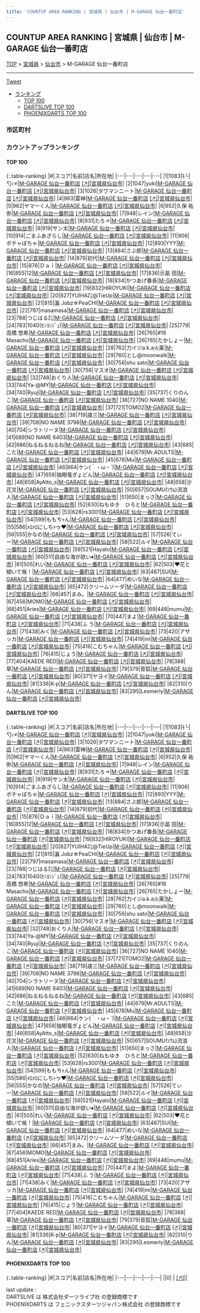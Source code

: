 ```yaml
---
title: 'COUNTUP AREA RANKING | 宮城県 | 仙台市 | M-GARAGE 仙台一番町店'
---
```

## COUNTUP AREA RANKING | 宮城県 | 仙台市 | M-GARAGE 仙台一番町店

[TOP](/darts/rank/) > [宮城県](/darts/rank/宮城県/) > [仙台市](/darts/rank/宮城県/仙台市/) > M-GARAGE 仙台一番町店

___

<a href="https://twitter.com/share?ref_src=twsrc%5Etfw" data-text="COUNTUP AREA RANKING | 宮城県仙台市M-GARAGE 仙台一番町店" class="twitter-share-button" data-hashtags="DARTSLIVE,PHOENIXDARTS,darts,ダーツ" data-show-count="false">Tweet</a>

* [ランキング](#カウントアップランキング)
    * [TOP 100](#top-100)
    * [DARTSLIVE TOP 100](#dartslive-top-100)
    * [PHOENIXDARTS TOP 100](#phoenixdarts-top-100)

### 市区町村

<ul>

</ul>

### カウントアップランキング

#### TOP 100



{:.table-ranking}
|#|スコア|名前|店名|所在地|
|---|---|---|---|---|
|1|1083|<span class="rank-name-dl">ﾓ└&#124;勺ｨ≠</span>|<a href="/darts/rank/shops/b4df075e82198e9c58d385ea46352d8f.html">M-GARAGE 仙台一番町店</a> <a href="https://search.dartslive.com/jp/shop/b4df075e82198e9c58d385ea46352d8f">[↗]</a>|<a href="/darts/rank/宮城県/仙台市">宮城県仙台市</a>|
|2|1047|<span class="rank-name-dl">yuki</span>|<a href="/darts/rank/shops/b4df075e82198e9c58d385ea46352d8f.html">M-GARAGE 仙台一番町店</a> <a href="https://search.dartslive.com/jp/shop/b4df075e82198e9c58d385ea46352d8f">[↗]</a>|<a href="/darts/rank/宮城県/仙台市">宮城県仙台市</a>|
|3|1026|<span class="rank-name-dl">タワマンニート</span>|<a href="/darts/rank/shops/b4df075e82198e9c58d385ea46352d8f.html">M-GARAGE 仙台一番町店</a> <a href="https://search.dartslive.com/jp/shop/b4df075e82198e9c58d385ea46352d8f">[↗]</a>|<a href="/darts/rank/宮城県/仙台市">宮城県仙台市</a>|
|4|963|<span class="rank-name-dl">雷神</span>|<a href="/darts/rank/shops/b4df075e82198e9c58d385ea46352d8f.html">M-GARAGE 仙台一番町店</a> <a href="https://search.dartslive.com/jp/shop/b4df075e82198e9c58d385ea46352d8f">[↗]</a>|<a href="/darts/rank/宮城県/仙台市">宮城県仙台市</a>|
|5|962|<span class="rank-name-dl">ヤマーくん</span>|<a href="/darts/rank/shops/b4df075e82198e9c58d385ea46352d8f.html">M-GARAGE 仙台一番町店</a> <a href="https://search.dartslive.com/jp/shop/b4df075e82198e9c58d385ea46352d8f">[↗]</a>|<a href="/darts/rank/宮城県/仙台市">宮城県仙台市</a>|
|6|952|<span class="rank-name-dl">久保 祐弥</span>|<a href="/darts/rank/shops/b4df075e82198e9c58d385ea46352d8f.html">M-GARAGE 仙台一番町店</a> <a href="https://search.dartslive.com/jp/shop/b4df075e82198e9c58d385ea46352d8f">[↗]</a>|<a href="/darts/rank/宮城県/仙台市">宮城県仙台市</a>|
|7|948|<span class="rank-name-dl">レイン</span>|<a href="/darts/rank/shops/b4df075e82198e9c58d385ea46352d8f.html">M-GARAGE 仙台一番町店</a> <a href="https://search.dartslive.com/jp/shop/b4df075e82198e9c58d385ea46352d8f">[↗]</a>|<a href="/darts/rank/宮城県/仙台市">宮城県仙台市</a>|
|8|931|<span class="rank-name-dl">たろ→</span>|<a href="/darts/rank/shops/b4df075e82198e9c58d385ea46352d8f.html">M-GARAGE 仙台一番町店</a> <a href="https://search.dartslive.com/jp/shop/b4df075e82198e9c58d385ea46352d8f">[↗]</a>|<a href="/darts/rank/宮城県/仙台市">宮城県仙台市</a>|
|9|919|<span class="rank-name-dl">サン太</span>|<a href="/darts/rank/shops/b4df075e82198e9c58d385ea46352d8f.html">M-GARAGE 仙台一番町店</a> <a href="https://search.dartslive.com/jp/shop/b4df075e82198e9c58d385ea46352d8f">[↗]</a>|<a href="/darts/rank/宮城県/仙台市">宮城県仙台市</a>|
|10|914|<span class="rank-name-dl">ごまふあざらし</span>|<a href="/darts/rank/shops/b4df075e82198e9c58d385ea46352d8f.html">M-GARAGE 仙台一番町店</a> <a href="https://search.dartslive.com/jp/shop/b4df075e82198e9c58d385ea46352d8f">[↗]</a>|<a href="/darts/rank/宮城県/仙台市">宮城県仙台市</a>|
|11|906|<span class="rank-name-dl">ポチャぽちゃ</span>|<a href="/darts/rank/shops/b4df075e82198e9c58d385ea46352d8f.html">M-GARAGE 仙台一番町店</a> <a href="https://search.dartslive.com/jp/shop/b4df075e82198e9c58d385ea46352d8f">[↗]</a>|<a href="/darts/rank/宮城県/仙台市">宮城県仙台市</a>|
|12|893|<span class="rank-name-dl">YYY</span>|<a href="/darts/rank/shops/b4df075e82198e9c58d385ea46352d8f.html">M-GARAGE 仙台一番町店</a> <a href="https://search.dartslive.com/jp/shop/b4df075e82198e9c58d385ea46352d8f">[↗]</a>|<a href="/darts/rank/宮城県/仙台市">宮城県仙台市</a>|
|13|884|<span class="rank-name-dl">さぶ郎</span>|<a href="/darts/rank/shops/b4df075e82198e9c58d385ea46352d8f.html">M-GARAGE 仙台一番町店</a> <a href="https://search.dartslive.com/jp/shop/b4df075e82198e9c58d385ea46352d8f">[↗]</a>|<a href="/darts/rank/宮城県/仙台市">宮城県仙台市</a>|
|14|879|<span class="rank-name-dl">初代</span>|<a href="/darts/rank/shops/b4df075e82198e9c58d385ea46352d8f.html">M-GARAGE 仙台一番町店</a> <a href="https://search.dartslive.com/jp/shop/b4df075e82198e9c58d385ea46352d8f">[↗]</a>|<a href="/darts/rank/宮城県/仙台市">宮城県仙台市</a>|
|15|876|<span class="rank-name-dl">Ｄａｉ</span>|<a href="/darts/rank/shops/b4df075e82198e9c58d385ea46352d8f.html">M-GARAGE 仙台一番町店</a> <a href="https://search.dartslive.com/jp/shop/b4df075e82198e9c58d385ea46352d8f">[↗]</a>|<a href="/darts/rank/宮城県/仙台市">宮城県仙台市</a>|
|16|855|<span class="rank-name-dl">12</span>|<a href="/darts/rank/shops/b4df075e82198e9c58d385ea46352d8f.html">M-GARAGE 仙台一番町店</a> <a href="https://search.dartslive.com/jp/shop/b4df075e82198e9c58d385ea46352d8f">[↗]</a>|<a href="/darts/rank/宮城県/仙台市">宮城県仙台市</a>|
|17|836|<span class="rank-name-dl">示畐 田</span>|<a href="/darts/rank/shops/b4df075e82198e9c58d385ea46352d8f.html">M-GARAGE 仙台一番町店</a> <a href="https://search.dartslive.com/jp/shop/b4df075e82198e9c58d385ea46352d8f">[↗]</a>|<a href="/darts/rank/宮城県/仙台市">宮城県仙台市</a>|
|18|834|<span class="rank-name-dl">かつあげ番長</span>|<a href="/darts/rank/shops/b4df075e82198e9c58d385ea46352d8f.html">M-GARAGE 仙台一番町店</a> <a href="https://search.dartslive.com/jp/shop/b4df075e82198e9c58d385ea46352d8f">[↗]</a>|<a href="/darts/rank/宮城県/仙台市">宮城県仙台市</a>|
|19|832|<span class="rank-name-dl">HIROYUKI</span>|<a href="/darts/rank/shops/b4df075e82198e9c58d385ea46352d8f.html">M-GARAGE 仙台一番町店</a> <a href="https://search.dartslive.com/jp/shop/b4df075e82198e9c58d385ea46352d8f">[↗]</a>|<a href="/darts/rank/宮城県/仙台市">宮城県仙台市</a>|
|20|827|<span class="rank-name-dl">YUIHA㌠@TieUp</span>|<a href="/darts/rank/shops/b4df075e82198e9c58d385ea46352d8f.html">M-GARAGE 仙台一番町店</a> <a href="https://search.dartslive.com/jp/shop/b4df075e82198e9c58d385ea46352d8f">[↗]</a>|<a href="/darts/rank/宮城県/仙台市">宮城県仙台市</a>|
|21|815|<span class="rank-name-dl">瀛 Jobz☆PeaCHI</span>|<a href="/darts/rank/shops/b4df075e82198e9c58d385ea46352d8f.html">M-GARAGE 仙台一番町店</a> <a href="https://search.dartslive.com/jp/shop/b4df075e82198e9c58d385ea46352d8f">[↗]</a>|<a href="/darts/rank/宮城県/仙台市">宮城県仙台市</a>|
|22|797|<span class="rank-name-dl">masamasa</span>|<a href="/darts/rank/shops/b4df075e82198e9c58d385ea46352d8f.html">M-GARAGE 仙台一番町店</a> <a href="https://search.dartslive.com/jp/shop/b4df075e82198e9c58d385ea46352d8f">[↗]</a>|<a href="/darts/rank/宮城県/仙台市">宮城県仙台市</a>|
|23|788|<span class="rank-name-dl">つじはる㌠</span>|<a href="/darts/rank/shops/b4df075e82198e9c58d385ea46352d8f.html">M-GARAGE 仙台一番町店</a> <a href="https://search.dartslive.com/jp/shop/b4df075e82198e9c58d385ea46352d8f">[↗]</a>|<a href="/darts/rank/宮城県/仙台市">宮城県仙台市</a>|
|24|783|<span class="rank-name-dl">1040(ｾﾝﾖﾝｼﾞｭ)</span>|<a href="/darts/rank/shops/b4df075e82198e9c58d385ea46352d8f.html">M-GARAGE 仙台一番町店</a> <a href="https://search.dartslive.com/jp/shop/b4df075e82198e9c58d385ea46352d8f">[↗]</a>|<a href="/darts/rank/宮城県/仙台市">宮城県仙台市</a>|
|25|779|<span class="rank-name-dl">高橋 悠希</span>|<a href="/darts/rank/shops/b4df075e82198e9c58d385ea46352d8f.html">M-GARAGE 仙台一番町店</a> <a href="https://search.dartslive.com/jp/shop/b4df075e82198e9c58d385ea46352d8f">[↗]</a>|<a href="/darts/rank/宮城県/仙台市">宮城県仙台市</a>|
|26|765|<span class="rank-name-dl">#16 Masacho</span>|<a href="/darts/rank/shops/b4df075e82198e9c58d385ea46352d8f.html">M-GARAGE 仙台一番町店</a> <a href="https://search.dartslive.com/jp/shop/b4df075e82198e9c58d385ea46352d8f">[↗]</a>|<a href="/darts/rank/宮城県/仙台市">宮城県仙台市</a>|
|26|765|<span class="rank-name-dl">たかしょー</span>|<a href="/darts/rank/shops/b4df075e82198e9c58d385ea46352d8f.html">M-GARAGE 仙台一番町店</a> <a href="https://search.dartslive.com/jp/shop/b4df075e82198e9c58d385ea46352d8f">[↗]</a>|<a href="/darts/rank/宮城県/仙台市">宮城県仙台市</a>|
|28|762|<span class="rank-name-dl">力イジa.k.a火薬</span>|<a href="/darts/rank/shops/b4df075e82198e9c58d385ea46352d8f.html">M-GARAGE 仙台一番町店</a> <a href="https://search.dartslive.com/jp/shop/b4df075e82198e9c58d385ea46352d8f">[↗]</a>|<a href="/darts/rank/宮城県/仙台市">宮城県仙台市</a>|
|29|760|<span class="rank-name-dl">とし@moonwalk</span>|<a href="/darts/rank/shops/b4df075e82198e9c58d385ea46352d8f.html">M-GARAGE 仙台一番町店</a> <a href="https://search.dartslive.com/jp/shop/b4df075e82198e9c58d385ea46352d8f">[↗]</a>|<a href="/darts/rank/宮城県/仙台市">宮城県仙台市</a>|
|30|756|<span class="rank-name-dl">shu sato</span>|<a href="/darts/rank/shops/b4df075e82198e9c58d385ea46352d8f.html">M-GARAGE 仙台一番町店</a> <a href="https://search.dartslive.com/jp/shop/b4df075e82198e9c58d385ea46352d8f">[↗]</a>|<a href="/darts/rank/宮城県/仙台市">宮城県仙台市</a>|
|30|756|<span class="rank-name-dl">マスオ</span>|<a href="/darts/rank/shops/b4df075e82198e9c58d385ea46352d8f.html">M-GARAGE 仙台一番町店</a> <a href="https://search.dartslive.com/jp/shop/b4df075e82198e9c58d385ea46352d8f">[↗]</a>|<a href="/darts/rank/宮城県/仙台市">宮城県仙台市</a>|
|32|748|<span class="rank-name-dl">おくり人</span>|<a href="/darts/rank/shops/b4df075e82198e9c58d385ea46352d8f.html">M-GARAGE 仙台一番町店</a> <a href="https://search.dartslive.com/jp/shop/b4df075e82198e9c58d385ea46352d8f">[↗]</a>|<a href="/darts/rank/宮城県/仙台市">宮城県仙台市</a>|
|33|744|<span class="rank-name-dl">Ya-@MY</span>|<a href="/darts/rank/shops/b4df075e82198e9c58d385ea46352d8f.html">M-GARAGE 仙台一番町店</a> <a href="https://search.dartslive.com/jp/shop/b4df075e82198e9c58d385ea46352d8f">[↗]</a>|<a href="/darts/rank/宮城県/仙台市">宮城県仙台市</a>|
|34|740|<span class="rank-name-dl">Ryuji</span>|<a href="/darts/rank/shops/b4df075e82198e9c58d385ea46352d8f.html">M-GARAGE 仙台一番町店</a> <a href="https://search.dartslive.com/jp/shop/b4df075e82198e9c58d385ea46352d8f">[↗]</a>|<a href="/darts/rank/宮城県/仙台市">宮城県仙台市</a>|
|35|737|<span class="rank-name-dl">くりのんこ</span>|<a href="/darts/rank/shops/b4df075e82198e9c58d385ea46352d8f.html">M-GARAGE 仙台一番町店</a> <a href="https://search.dartslive.com/jp/shop/b4df075e82198e9c58d385ea46352d8f">[↗]</a>|<a href="/darts/rank/宮城県/仙台市">宮城県仙台市</a>|
|36|727|<span class="rank-name-dl">NO NAME 1040</span>|<a href="/darts/rank/shops/b4df075e82198e9c58d385ea46352d8f.html">M-GARAGE 仙台一番町店</a> <a href="https://search.dartslive.com/jp/shop/b4df075e82198e9c58d385ea46352d8f">[↗]</a>|<a href="/darts/rank/宮城県/仙台市">宮城県仙台市</a>|
|37|721|<span class="rank-name-dl">TOMO2</span>|<a href="/darts/rank/shops/b4df075e82198e9c58d385ea46352d8f.html">M-GARAGE 仙台一番町店</a> <a href="https://search.dartslive.com/jp/shop/b4df075e82198e9c58d385ea46352d8f">[↗]</a>|<a href="/darts/rank/宮城県/仙台市">宮城県仙台市</a>|
|38|719|<span class="rank-name-dl">歳三</span>|<a href="/darts/rank/shops/b4df075e82198e9c58d385ea46352d8f.html">M-GARAGE 仙台一番町店</a> <a href="https://search.dartslive.com/jp/shop/b4df075e82198e9c58d385ea46352d8f">[↗]</a>|<a href="/darts/rank/宮城県/仙台市">宮城県仙台市</a>|
|39|708|<span class="rank-name-dl">NO NAME 3798</span>|<a href="/darts/rank/shops/b4df075e82198e9c58d385ea46352d8f.html">M-GARAGE 仙台一番町店</a> <a href="https://search.dartslive.com/jp/shop/b4df075e82198e9c58d385ea46352d8f">[↗]</a>|<a href="/darts/rank/宮城県/仙台市">宮城県仙台市</a>|
|40|704|<span class="rank-name-dl">シラトリーヌ</span>|<a href="/darts/rank/shops/b4df075e82198e9c58d385ea46352d8f.html">M-GARAGE 仙台一番町店</a> <a href="https://search.dartslive.com/jp/shop/b4df075e82198e9c58d385ea46352d8f">[↗]</a>|<a href="/darts/rank/宮城県/仙台市">宮城県仙台市</a>|
|41|689|<span class="rank-name-dl">NO NAME 6403</span>|<a href="/darts/rank/shops/b4df075e82198e9c58d385ea46352d8f.html">M-GARAGE 仙台一番町店</a> <a href="https://search.dartslive.com/jp/shop/b4df075e82198e9c58d385ea46352d8f">[↗]</a>|<a href="/darts/rank/宮城県/仙台市">宮城県仙台市</a>|
|42|686|<span class="rank-name-dl">ねるねるねるね</span>|<a href="/darts/rank/shops/b4df075e82198e9c58d385ea46352d8f.html">M-GARAGE 仙台一番町店</a> <a href="https://search.dartslive.com/jp/shop/b4df075e82198e9c58d385ea46352d8f">[↗]</a>|<a href="/darts/rank/宮城県/仙台市">宮城県仙台市</a>|
|43|685|<span class="rank-name-dl">こた</span>|<a href="/darts/rank/shops/b4df075e82198e9c58d385ea46352d8f.html">M-GARAGE 仙台一番町店</a> <a href="https://search.dartslive.com/jp/shop/b4df075e82198e9c58d385ea46352d8f">[↗]</a>|<a href="/darts/rank/宮城県/仙台市">宮城県仙台市</a>|
|44|679|<span class="rank-name-dl">Mr.ADULTS</span>|<a href="/darts/rank/shops/b4df075e82198e9c58d385ea46352d8f.html">M-GARAGE 仙台一番町店</a> <a href="https://search.dartslive.com/jp/shop/b4df075e82198e9c58d385ea46352d8f">[↗]</a>|<a href="/darts/rank/宮城県/仙台市">宮城県仙台市</a>|
|45|678|<span class="rank-name-dl">Mu</span>|<a href="/darts/rank/shops/b4df075e82198e9c58d385ea46352d8f.html">M-GARAGE 仙台一番町店</a> <a href="https://search.dartslive.com/jp/shop/b4df075e82198e9c58d385ea46352d8f">[↗]</a>|<a href="/darts/rank/宮城県/仙台市">宮城県仙台市</a>|
|46|664|<span class="rank-name-dl">ケン(｀・ω・´)</span>|<a href="/darts/rank/shops/b4df075e82198e9c58d385ea46352d8f.html">M-GARAGE 仙台一番町店</a> <a href="https://search.dartslive.com/jp/shop/b4df075e82198e9c58d385ea46352d8f">[↗]</a>|<a href="/darts/rank/宮城県/仙台市">宮城県仙台市</a>|
|47|659|<span class="rank-name-dl">独眼竜ぎょどん</span>|<a href="/darts/rank/shops/b4df075e82198e9c58d385ea46352d8f.html">M-GARAGE 仙台一番町店</a> <a href="https://search.dartslive.com/jp/shop/b4df075e82198e9c58d385ea46352d8f">[↗]</a>|<a href="/darts/rank/宮城県/仙台市">宮城県仙台市</a>|
|48|658|<span class="rank-name-dl">AyAtto_s</span>|<a href="/darts/rank/shops/b4df075e82198e9c58d385ea46352d8f.html">M-GARAGE 仙台一番町店</a> <a href="https://search.dartslive.com/jp/shop/b4df075e82198e9c58d385ea46352d8f">[↗]</a>|<a href="/darts/rank/宮城県/仙台市">宮城県仙台市</a>|
|48|658|<span class="rank-name-dl">沙花叉</span>|<a href="/darts/rank/shops/b4df075e82198e9c58d385ea46352d8f.html">M-GARAGE 仙台一番町店</a> <a href="https://search.dartslive.com/jp/shop/b4df075e82198e9c58d385ea46352d8f">[↗]</a>|<a href="/darts/rank/宮城県/仙台市">宮城県仙台市</a>|
|50|657|<span class="rank-name-dl">SOUMU(ｿｳﾑ)流浪人</span>|<a href="/darts/rank/shops/b4df075e82198e9c58d385ea46352d8f.html">M-GARAGE 仙台一番町店</a> <a href="https://search.dartslive.com/jp/shop/b4df075e82198e9c58d385ea46352d8f">[↗]</a>|<a href="/darts/rank/宮城県/仙台市">宮城県仙台市</a>|
|51|650|<span class="rank-name-dl">まっさ</span>|<a href="/darts/rank/shops/b4df075e82198e9c58d385ea46352d8f.html">M-GARAGE 仙台一番町店</a> <a href="https://search.dartslive.com/jp/shop/b4df075e82198e9c58d385ea46352d8f">[↗]</a>|<a href="/darts/rank/宮城県/仙台市">宮城県仙台市</a>|
|52|630|<span class="rank-name-dl">ねもゆき　ひろと</span>|<a href="/darts/rank/shops/b4df075e82198e9c58d385ea46352d8f.html">M-GARAGE 仙台一番町店</a> <a href="https://search.dartslive.com/jp/shop/b4df075e82198e9c58d385ea46352d8f">[↗]</a>|<a href="/darts/rank/宮城県/仙台市">宮城県仙台市</a>|
|53|628|<span class="rank-name-dl">rs3001</span>|<a href="/darts/rank/shops/b4df075e82198e9c58d385ea46352d8f.html">M-GARAGE 仙台一番町店</a> <a href="https://search.dartslive.com/jp/shop/b4df075e82198e9c58d385ea46352d8f">[↗]</a>|<a href="/darts/rank/宮城県/仙台市">宮城県仙台市</a>|
|54|599|<span class="rank-name-dl">ももㄘｬん</span>|<a href="/darts/rank/shops/b4df075e82198e9c58d385ea46352d8f.html">M-GARAGE 仙台一番町店</a> <a href="https://search.dartslive.com/jp/shop/b4df075e82198e9c58d385ea46352d8f">[↗]</a>|<a href="/darts/rank/宮城県/仙台市">宮城県仙台市</a>|
|55|586|<span class="rank-name-dl">ﾒﾛﾒﾛにしちｬゥ♥</span>|<a href="/darts/rank/shops/b4df075e82198e9c58d385ea46352d8f.html">M-GARAGE 仙台一番町店</a> <a href="https://search.dartslive.com/jp/shop/b4df075e82198e9c58d385ea46352d8f">[↗]</a>|<a href="/darts/rank/宮城県/仙台市">宮城県仙台市</a>|
|56|555|<span class="rank-name-dl">かなの</span>|<a href="/darts/rank/shops/b4df075e82198e9c58d385ea46352d8f.html">M-GARAGE 仙台一番町店</a> <a href="https://search.dartslive.com/jp/shop/b4df075e82198e9c58d385ea46352d8f">[↗]</a>|<a href="/darts/rank/宮城県/仙台市">宮城県仙台市</a>|
|57|526|<span class="rank-name-dl">てぃー</span>|<a href="/darts/rank/shops/b4df075e82198e9c58d385ea46352d8f.html">M-GARAGE 仙台一番町店</a> <a href="https://search.dartslive.com/jp/shop/b4df075e82198e9c58d385ea46352d8f">[↗]</a>|<a href="/darts/rank/宮城県/仙台市">宮城県仙台市</a>|
|58|522|<span class="rank-name-dl">ルイ</span>|<a href="/darts/rank/shops/b4df075e82198e9c58d385ea46352d8f.html">M-GARAGE 仙台一番町店</a> <a href="https://search.dartslive.com/jp/shop/b4df075e82198e9c58d385ea46352d8f">[↗]</a>|<a href="/darts/rank/宮城県/仙台市">宮城県仙台市</a>|
|59|521|<span class="rank-name-dl">Hayato</span>|<a href="/darts/rank/shops/b4df075e82198e9c58d385ea46352d8f.html">M-GARAGE 仙台一番町店</a> <a href="https://search.dartslive.com/jp/shop/b4df075e82198e9c58d385ea46352d8f">[↗]</a>|<a href="/darts/rank/宮城県/仙台市">宮城県仙台市</a>|
|60|511|<span class="rank-name-dl">自由な海が欲い♦</span>|<a href="/darts/rank/shops/b4df075e82198e9c58d385ea46352d8f.html">M-GARAGE 仙台一番町店</a> <a href="https://search.dartslive.com/jp/shop/b4df075e82198e9c58d385ea46352d8f">[↗]</a>|<a href="/darts/rank/宮城県/仙台市">宮城県仙台市</a>|
|61|505|<span class="rank-name-dl">れい</span>|<a href="/darts/rank/shops/b4df075e82198e9c58d385ea46352d8f.html">M-GARAGE 仙台一番町店</a> <a href="https://search.dartslive.com/jp/shop/b4df075e82198e9c58d385ea46352d8f">[↗]</a>|<a href="/darts/rank/宮城県/仙台市">宮城県仙台市</a>|
|62|503|<span class="rank-name-dl">♥花と傾いて候！</span>|<a href="/darts/rank/shops/b4df075e82198e9c58d385ea46352d8f.html">M-GARAGE 仙台一番町店</a> <a href="https://search.dartslive.com/jp/shop/b4df075e82198e9c58d385ea46352d8f">[↗]</a>|<a href="/darts/rank/宮城県/仙台市">宮城県仙台市</a>|
|63|487|<span class="rank-name-dl">SUI</span>|<a href="/darts/rank/shops/b4df075e82198e9c58d385ea46352d8f.html">M-GARAGE 仙台一番町店</a> <a href="https://search.dartslive.com/jp/shop/b4df075e82198e9c58d385ea46352d8f">[↗]</a>|<a href="/darts/rank/宮城県/仙台市">宮城県仙台市</a>|
|64|477|<span class="rank-name-dl">めいな</span>|<a href="/darts/rank/shops/b4df075e82198e9c58d385ea46352d8f.html">M-GARAGE 仙台一番町店</a> <a href="https://search.dartslive.com/jp/shop/b4df075e82198e9c58d385ea46352d8f">[↗]</a>|<a href="/darts/rank/宮城県/仙台市">宮城県仙台市</a>|
|65|472|<span class="rank-name-dl">クリームソーダ</span>|<a href="/darts/rank/shops/b4df075e82198e9c58d385ea46352d8f.html">M-GARAGE 仙台一番町店</a> <a href="https://search.dartslive.com/jp/shop/b4df075e82198e9c58d385ea46352d8f">[↗]</a>|<a href="/darts/rank/宮城県/仙台市">宮城県仙台市</a>|
|66|457|<span class="rank-name-dl">まみ。</span>|<a href="/darts/rank/shops/b4df075e82198e9c58d385ea46352d8f.html">M-GARAGE 仙台一番町店</a> <a href="https://search.dartslive.com/jp/shop/b4df075e82198e9c58d385ea46352d8f">[↗]</a>|<a href="/darts/rank/宮城県/仙台市">宮城県仙台市</a>|
|67|456|<span class="rank-name-dl">MOMO</span>|<a href="/darts/rank/shops/b4df075e82198e9c58d385ea46352d8f.html">M-GARAGE 仙台一番町店</a> <a href="https://search.dartslive.com/jp/shop/b4df075e82198e9c58d385ea46352d8f">[↗]</a>|<a href="/darts/rank/宮城県/仙台市">宮城県仙台市</a>|
|68|451|<span class="rank-name-dl">Aries</span>|<a href="/darts/rank/shops/b4df075e82198e9c58d385ea46352d8f.html">M-GARAGE 仙台一番町店</a> <a href="https://search.dartslive.com/jp/shop/b4df075e82198e9c58d385ea46352d8f">[↗]</a>|<a href="/darts/rank/宮城県/仙台市">宮城県仙台市</a>|
|69|448|<span class="rank-name-dl">mumu</span>|<a href="/darts/rank/shops/b4df075e82198e9c58d385ea46352d8f.html">M-GARAGE 仙台一番町店</a> <a href="https://search.dartslive.com/jp/shop/b4df075e82198e9c58d385ea46352d8f">[↗]</a>|<a href="/darts/rank/宮城県/仙台市">宮城県仙台市</a>|
|70|447|<span class="rank-name-dl">まよ</span>|<a href="/darts/rank/shops/b4df075e82198e9c58d385ea46352d8f.html">M-GARAGE 仙台一番町店</a> <a href="https://search.dartslive.com/jp/shop/b4df075e82198e9c58d385ea46352d8f">[↗]</a>|<a href="/darts/rank/宮城県/仙台市">宮城県仙台市</a>|
|71|438|<span class="rank-name-dl">ふ う</span>|<a href="/darts/rank/shops/b4df075e82198e9c58d385ea46352d8f.html">M-GARAGE 仙台一番町店</a> <a href="https://search.dartslive.com/jp/shop/b4df075e82198e9c58d385ea46352d8f">[↗]</a>|<a href="/darts/rank/宮城県/仙台市">宮城県仙台市</a>|
|71|438|<span class="rank-name-dl">みく</span>|<a href="/darts/rank/shops/b4df075e82198e9c58d385ea46352d8f.html">M-GARAGE 仙台一番町店</a> <a href="https://search.dartslive.com/jp/shop/b4df075e82198e9c58d385ea46352d8f">[↗]</a>|<a href="/darts/rank/宮城県/仙台市">宮城県仙台市</a>|
|73|420|<span class="rank-name-dl">アザッカ</span>|<a href="/darts/rank/shops/b4df075e82198e9c58d385ea46352d8f.html">M-GARAGE 仙台一番町店</a> <a href="https://search.dartslive.com/jp/shop/b4df075e82198e9c58d385ea46352d8f">[↗]</a>|<a href="/darts/rank/宮城県/仙台市">宮城県仙台市</a>|
|74|419|<span class="rank-name-dl">mi</span>|<a href="/darts/rank/shops/b4df075e82198e9c58d385ea46352d8f.html">M-GARAGE 仙台一番町店</a> <a href="https://search.dartslive.com/jp/shop/b4df075e82198e9c58d385ea46352d8f">[↗]</a>|<a href="/darts/rank/宮城県/仙台市">宮城県仙台市</a>|
|75|416|<span class="rank-name-dl">こむちゃん</span>|<a href="/darts/rank/shops/b4df075e82198e9c58d385ea46352d8f.html">M-GARAGE 仙台一番町店</a> <a href="https://search.dartslive.com/jp/shop/b4df075e82198e9c58d385ea46352d8f">[↗]</a>|<a href="/darts/rank/宮城県/仙台市">宮城県仙台市</a>|
|76|415|<span class="rank-name-dl">じょう</span>|<a href="/darts/rank/shops/b4df075e82198e9c58d385ea46352d8f.html">M-GARAGE 仙台一番町店</a> <a href="https://search.dartslive.com/jp/shop/b4df075e82198e9c58d385ea46352d8f">[↗]</a>|<a href="/darts/rank/宮城県/仙台市">宮城県仙台市</a>|
|77|404|<span class="rank-name-dl">KAEDE RED</span>|<a href="/darts/rank/shops/b4df075e82198e9c58d385ea46352d8f.html">M-GARAGE 仙台一番町店</a> <a href="https://search.dartslive.com/jp/shop/b4df075e82198e9c58d385ea46352d8f">[↗]</a>|<a href="/darts/rank/宮城県/仙台市">宮城県仙台市</a>|
|78|388|<span class="rank-name-dl">草</span>|<a href="/darts/rank/shops/b4df075e82198e9c58d385ea46352d8f.html">M-GARAGE 仙台一番町店</a> <a href="https://search.dartslive.com/jp/shop/b4df075e82198e9c58d385ea46352d8f">[↗]</a>|<a href="/darts/rank/宮城県/仙台市">宮城県仙台市</a>|
|79|379|<span class="rank-name-dl">音狐</span>|<a href="/darts/rank/shops/b4df075e82198e9c58d385ea46352d8f.html">M-GARAGE 仙台一番町店</a> <a href="https://search.dartslive.com/jp/shop/b4df075e82198e9c58d385ea46352d8f">[↗]</a>|<a href="/darts/rank/宮城県/仙台市">宮城県仙台市</a>|
|80|371|<span class="rank-name-dl">ヤヨイ</span>|<a href="/darts/rank/shops/b4df075e82198e9c58d385ea46352d8f.html">M-GARAGE 仙台一番町店</a> <a href="https://search.dartslive.com/jp/shop/b4df075e82198e9c58d385ea46352d8f">[↗]</a>|<a href="/darts/rank/宮城県/仙台市">宮城県仙台市</a>|
|81|336|<span class="rank-name-dl">K-p</span>|<a href="/darts/rank/shops/b4df075e82198e9c58d385ea46352d8f.html">M-GARAGE 仙台一番町店</a> <a href="https://search.dartslive.com/jp/shop/b4df075e82198e9c58d385ea46352d8f">[↗]</a>|<a href="/darts/rank/宮城県/仙台市">宮城県仙台市</a>|
|82|310|<span class="rank-name-dl">りん</span>|<a href="/darts/rank/shops/b4df075e82198e9c58d385ea46352d8f.html">M-GARAGE 仙台一番町店</a> <a href="https://search.dartslive.com/jp/shop/b4df075e82198e9c58d385ea46352d8f">[↗]</a>|<a href="/darts/rank/宮城県/仙台市">宮城県仙台市</a>|
|83|295|<span class="rank-name-dl">Lesmerly</span>|<a href="/darts/rank/shops/b4df075e82198e9c58d385ea46352d8f.html">M-GARAGE 仙台一番町店</a> <a href="https://search.dartslive.com/jp/shop/b4df075e82198e9c58d385ea46352d8f">[↗]</a>|<a href="/darts/rank/宮城県/仙台市">宮城県仙台市</a>|


#### DARTSLIVE TOP 100



{:.table-ranking}
|#|スコア|名前|店名|所在地|
|---|---|---|---|---|
|1|1083|<span class="rank-name-dl">ﾓ└&#124;勺ｨ≠</span>|<a href="/darts/rank/shops/b4df075e82198e9c58d385ea46352d8f.html">M-GARAGE 仙台一番町店</a> <a href="https://search.dartslive.com/jp/shop/b4df075e82198e9c58d385ea46352d8f">[↗]</a>|<a href="/darts/rank/宮城県/仙台市">宮城県仙台市</a>|
|2|1047|<span class="rank-name-dl">yuki</span>|<a href="/darts/rank/shops/b4df075e82198e9c58d385ea46352d8f.html">M-GARAGE 仙台一番町店</a> <a href="https://search.dartslive.com/jp/shop/b4df075e82198e9c58d385ea46352d8f">[↗]</a>|<a href="/darts/rank/宮城県/仙台市">宮城県仙台市</a>|
|3|1026|<span class="rank-name-dl">タワマンニート</span>|<a href="/darts/rank/shops/b4df075e82198e9c58d385ea46352d8f.html">M-GARAGE 仙台一番町店</a> <a href="https://search.dartslive.com/jp/shop/b4df075e82198e9c58d385ea46352d8f">[↗]</a>|<a href="/darts/rank/宮城県/仙台市">宮城県仙台市</a>|
|4|963|<span class="rank-name-dl">雷神</span>|<a href="/darts/rank/shops/b4df075e82198e9c58d385ea46352d8f.html">M-GARAGE 仙台一番町店</a> <a href="https://search.dartslive.com/jp/shop/b4df075e82198e9c58d385ea46352d8f">[↗]</a>|<a href="/darts/rank/宮城県/仙台市">宮城県仙台市</a>|
|5|962|<span class="rank-name-dl">ヤマーくん</span>|<a href="/darts/rank/shops/b4df075e82198e9c58d385ea46352d8f.html">M-GARAGE 仙台一番町店</a> <a href="https://search.dartslive.com/jp/shop/b4df075e82198e9c58d385ea46352d8f">[↗]</a>|<a href="/darts/rank/宮城県/仙台市">宮城県仙台市</a>|
|6|952|<span class="rank-name-dl">久保 祐弥</span>|<a href="/darts/rank/shops/b4df075e82198e9c58d385ea46352d8f.html">M-GARAGE 仙台一番町店</a> <a href="https://search.dartslive.com/jp/shop/b4df075e82198e9c58d385ea46352d8f">[↗]</a>|<a href="/darts/rank/宮城県/仙台市">宮城県仙台市</a>|
|7|948|<span class="rank-name-dl">レイン</span>|<a href="/darts/rank/shops/b4df075e82198e9c58d385ea46352d8f.html">M-GARAGE 仙台一番町店</a> <a href="https://search.dartslive.com/jp/shop/b4df075e82198e9c58d385ea46352d8f">[↗]</a>|<a href="/darts/rank/宮城県/仙台市">宮城県仙台市</a>|
|8|931|<span class="rank-name-dl">たろ→</span>|<a href="/darts/rank/shops/b4df075e82198e9c58d385ea46352d8f.html">M-GARAGE 仙台一番町店</a> <a href="https://search.dartslive.com/jp/shop/b4df075e82198e9c58d385ea46352d8f">[↗]</a>|<a href="/darts/rank/宮城県/仙台市">宮城県仙台市</a>|
|9|919|<span class="rank-name-dl">サン太</span>|<a href="/darts/rank/shops/b4df075e82198e9c58d385ea46352d8f.html">M-GARAGE 仙台一番町店</a> <a href="https://search.dartslive.com/jp/shop/b4df075e82198e9c58d385ea46352d8f">[↗]</a>|<a href="/darts/rank/宮城県/仙台市">宮城県仙台市</a>|
|10|914|<span class="rank-name-dl">ごまふあざらし</span>|<a href="/darts/rank/shops/b4df075e82198e9c58d385ea46352d8f.html">M-GARAGE 仙台一番町店</a> <a href="https://search.dartslive.com/jp/shop/b4df075e82198e9c58d385ea46352d8f">[↗]</a>|<a href="/darts/rank/宮城県/仙台市">宮城県仙台市</a>|
|11|906|<span class="rank-name-dl">ポチャぽちゃ</span>|<a href="/darts/rank/shops/b4df075e82198e9c58d385ea46352d8f.html">M-GARAGE 仙台一番町店</a> <a href="https://search.dartslive.com/jp/shop/b4df075e82198e9c58d385ea46352d8f">[↗]</a>|<a href="/darts/rank/宮城県/仙台市">宮城県仙台市</a>|
|12|893|<span class="rank-name-dl">YYY</span>|<a href="/darts/rank/shops/b4df075e82198e9c58d385ea46352d8f.html">M-GARAGE 仙台一番町店</a> <a href="https://search.dartslive.com/jp/shop/b4df075e82198e9c58d385ea46352d8f">[↗]</a>|<a href="/darts/rank/宮城県/仙台市">宮城県仙台市</a>|
|13|884|<span class="rank-name-dl">さぶ郎</span>|<a href="/darts/rank/shops/b4df075e82198e9c58d385ea46352d8f.html">M-GARAGE 仙台一番町店</a> <a href="https://search.dartslive.com/jp/shop/b4df075e82198e9c58d385ea46352d8f">[↗]</a>|<a href="/darts/rank/宮城県/仙台市">宮城県仙台市</a>|
|14|879|<span class="rank-name-dl">初代</span>|<a href="/darts/rank/shops/b4df075e82198e9c58d385ea46352d8f.html">M-GARAGE 仙台一番町店</a> <a href="https://search.dartslive.com/jp/shop/b4df075e82198e9c58d385ea46352d8f">[↗]</a>|<a href="/darts/rank/宮城県/仙台市">宮城県仙台市</a>|
|15|876|<span class="rank-name-dl">Ｄａｉ</span>|<a href="/darts/rank/shops/b4df075e82198e9c58d385ea46352d8f.html">M-GARAGE 仙台一番町店</a> <a href="https://search.dartslive.com/jp/shop/b4df075e82198e9c58d385ea46352d8f">[↗]</a>|<a href="/darts/rank/宮城県/仙台市">宮城県仙台市</a>|
|16|855|<span class="rank-name-dl">12</span>|<a href="/darts/rank/shops/b4df075e82198e9c58d385ea46352d8f.html">M-GARAGE 仙台一番町店</a> <a href="https://search.dartslive.com/jp/shop/b4df075e82198e9c58d385ea46352d8f">[↗]</a>|<a href="/darts/rank/宮城県/仙台市">宮城県仙台市</a>|
|17|836|<span class="rank-name-dl">示畐 田</span>|<a href="/darts/rank/shops/b4df075e82198e9c58d385ea46352d8f.html">M-GARAGE 仙台一番町店</a> <a href="https://search.dartslive.com/jp/shop/b4df075e82198e9c58d385ea46352d8f">[↗]</a>|<a href="/darts/rank/宮城県/仙台市">宮城県仙台市</a>|
|18|834|<span class="rank-name-dl">かつあげ番長</span>|<a href="/darts/rank/shops/b4df075e82198e9c58d385ea46352d8f.html">M-GARAGE 仙台一番町店</a> <a href="https://search.dartslive.com/jp/shop/b4df075e82198e9c58d385ea46352d8f">[↗]</a>|<a href="/darts/rank/宮城県/仙台市">宮城県仙台市</a>|
|19|832|<span class="rank-name-dl">HIROYUKI</span>|<a href="/darts/rank/shops/b4df075e82198e9c58d385ea46352d8f.html">M-GARAGE 仙台一番町店</a> <a href="https://search.dartslive.com/jp/shop/b4df075e82198e9c58d385ea46352d8f">[↗]</a>|<a href="/darts/rank/宮城県/仙台市">宮城県仙台市</a>|
|20|827|<span class="rank-name-dl">YUIHA㌠@TieUp</span>|<a href="/darts/rank/shops/b4df075e82198e9c58d385ea46352d8f.html">M-GARAGE 仙台一番町店</a> <a href="https://search.dartslive.com/jp/shop/b4df075e82198e9c58d385ea46352d8f">[↗]</a>|<a href="/darts/rank/宮城県/仙台市">宮城県仙台市</a>|
|21|815|<span class="rank-name-dl">瀛 Jobz☆PeaCHI</span>|<a href="/darts/rank/shops/b4df075e82198e9c58d385ea46352d8f.html">M-GARAGE 仙台一番町店</a> <a href="https://search.dartslive.com/jp/shop/b4df075e82198e9c58d385ea46352d8f">[↗]</a>|<a href="/darts/rank/宮城県/仙台市">宮城県仙台市</a>|
|22|797|<span class="rank-name-dl">masamasa</span>|<a href="/darts/rank/shops/b4df075e82198e9c58d385ea46352d8f.html">M-GARAGE 仙台一番町店</a> <a href="https://search.dartslive.com/jp/shop/b4df075e82198e9c58d385ea46352d8f">[↗]</a>|<a href="/darts/rank/宮城県/仙台市">宮城県仙台市</a>|
|23|788|<span class="rank-name-dl">つじはる㌠</span>|<a href="/darts/rank/shops/b4df075e82198e9c58d385ea46352d8f.html">M-GARAGE 仙台一番町店</a> <a href="https://search.dartslive.com/jp/shop/b4df075e82198e9c58d385ea46352d8f">[↗]</a>|<a href="/darts/rank/宮城県/仙台市">宮城県仙台市</a>|
|24|783|<span class="rank-name-dl">1040(ｾﾝﾖﾝｼﾞｭ)</span>|<a href="/darts/rank/shops/b4df075e82198e9c58d385ea46352d8f.html">M-GARAGE 仙台一番町店</a> <a href="https://search.dartslive.com/jp/shop/b4df075e82198e9c58d385ea46352d8f">[↗]</a>|<a href="/darts/rank/宮城県/仙台市">宮城県仙台市</a>|
|25|779|<span class="rank-name-dl">高橋 悠希</span>|<a href="/darts/rank/shops/b4df075e82198e9c58d385ea46352d8f.html">M-GARAGE 仙台一番町店</a> <a href="https://search.dartslive.com/jp/shop/b4df075e82198e9c58d385ea46352d8f">[↗]</a>|<a href="/darts/rank/宮城県/仙台市">宮城県仙台市</a>|
|26|765|<span class="rank-name-dl">#16 Masacho</span>|<a href="/darts/rank/shops/b4df075e82198e9c58d385ea46352d8f.html">M-GARAGE 仙台一番町店</a> <a href="https://search.dartslive.com/jp/shop/b4df075e82198e9c58d385ea46352d8f">[↗]</a>|<a href="/darts/rank/宮城県/仙台市">宮城県仙台市</a>|
|26|765|<span class="rank-name-dl">たかしょー</span>|<a href="/darts/rank/shops/b4df075e82198e9c58d385ea46352d8f.html">M-GARAGE 仙台一番町店</a> <a href="https://search.dartslive.com/jp/shop/b4df075e82198e9c58d385ea46352d8f">[↗]</a>|<a href="/darts/rank/宮城県/仙台市">宮城県仙台市</a>|
|28|762|<span class="rank-name-dl">力イジa.k.a火薬</span>|<a href="/darts/rank/shops/b4df075e82198e9c58d385ea46352d8f.html">M-GARAGE 仙台一番町店</a> <a href="https://search.dartslive.com/jp/shop/b4df075e82198e9c58d385ea46352d8f">[↗]</a>|<a href="/darts/rank/宮城県/仙台市">宮城県仙台市</a>|
|29|760|<span class="rank-name-dl">とし@moonwalk</span>|<a href="/darts/rank/shops/b4df075e82198e9c58d385ea46352d8f.html">M-GARAGE 仙台一番町店</a> <a href="https://search.dartslive.com/jp/shop/b4df075e82198e9c58d385ea46352d8f">[↗]</a>|<a href="/darts/rank/宮城県/仙台市">宮城県仙台市</a>|
|30|756|<span class="rank-name-dl">shu sato</span>|<a href="/darts/rank/shops/b4df075e82198e9c58d385ea46352d8f.html">M-GARAGE 仙台一番町店</a> <a href="https://search.dartslive.com/jp/shop/b4df075e82198e9c58d385ea46352d8f">[↗]</a>|<a href="/darts/rank/宮城県/仙台市">宮城県仙台市</a>|
|30|756|<span class="rank-name-dl">マスオ</span>|<a href="/darts/rank/shops/b4df075e82198e9c58d385ea46352d8f.html">M-GARAGE 仙台一番町店</a> <a href="https://search.dartslive.com/jp/shop/b4df075e82198e9c58d385ea46352d8f">[↗]</a>|<a href="/darts/rank/宮城県/仙台市">宮城県仙台市</a>|
|32|748|<span class="rank-name-dl">おくり人</span>|<a href="/darts/rank/shops/b4df075e82198e9c58d385ea46352d8f.html">M-GARAGE 仙台一番町店</a> <a href="https://search.dartslive.com/jp/shop/b4df075e82198e9c58d385ea46352d8f">[↗]</a>|<a href="/darts/rank/宮城県/仙台市">宮城県仙台市</a>|
|33|744|<span class="rank-name-dl">Ya-@MY</span>|<a href="/darts/rank/shops/b4df075e82198e9c58d385ea46352d8f.html">M-GARAGE 仙台一番町店</a> <a href="https://search.dartslive.com/jp/shop/b4df075e82198e9c58d385ea46352d8f">[↗]</a>|<a href="/darts/rank/宮城県/仙台市">宮城県仙台市</a>|
|34|740|<span class="rank-name-dl">Ryuji</span>|<a href="/darts/rank/shops/b4df075e82198e9c58d385ea46352d8f.html">M-GARAGE 仙台一番町店</a> <a href="https://search.dartslive.com/jp/shop/b4df075e82198e9c58d385ea46352d8f">[↗]</a>|<a href="/darts/rank/宮城県/仙台市">宮城県仙台市</a>|
|35|737|<span class="rank-name-dl">くりのんこ</span>|<a href="/darts/rank/shops/b4df075e82198e9c58d385ea46352d8f.html">M-GARAGE 仙台一番町店</a> <a href="https://search.dartslive.com/jp/shop/b4df075e82198e9c58d385ea46352d8f">[↗]</a>|<a href="/darts/rank/宮城県/仙台市">宮城県仙台市</a>|
|36|727|<span class="rank-name-dl">NO NAME 1040</span>|<a href="/darts/rank/shops/b4df075e82198e9c58d385ea46352d8f.html">M-GARAGE 仙台一番町店</a> <a href="https://search.dartslive.com/jp/shop/b4df075e82198e9c58d385ea46352d8f">[↗]</a>|<a href="/darts/rank/宮城県/仙台市">宮城県仙台市</a>|
|37|721|<span class="rank-name-dl">TOMO2</span>|<a href="/darts/rank/shops/b4df075e82198e9c58d385ea46352d8f.html">M-GARAGE 仙台一番町店</a> <a href="https://search.dartslive.com/jp/shop/b4df075e82198e9c58d385ea46352d8f">[↗]</a>|<a href="/darts/rank/宮城県/仙台市">宮城県仙台市</a>|
|38|719|<span class="rank-name-dl">歳三</span>|<a href="/darts/rank/shops/b4df075e82198e9c58d385ea46352d8f.html">M-GARAGE 仙台一番町店</a> <a href="https://search.dartslive.com/jp/shop/b4df075e82198e9c58d385ea46352d8f">[↗]</a>|<a href="/darts/rank/宮城県/仙台市">宮城県仙台市</a>|
|39|708|<span class="rank-name-dl">NO NAME 3798</span>|<a href="/darts/rank/shops/b4df075e82198e9c58d385ea46352d8f.html">M-GARAGE 仙台一番町店</a> <a href="https://search.dartslive.com/jp/shop/b4df075e82198e9c58d385ea46352d8f">[↗]</a>|<a href="/darts/rank/宮城県/仙台市">宮城県仙台市</a>|
|40|704|<span class="rank-name-dl">シラトリーヌ</span>|<a href="/darts/rank/shops/b4df075e82198e9c58d385ea46352d8f.html">M-GARAGE 仙台一番町店</a> <a href="https://search.dartslive.com/jp/shop/b4df075e82198e9c58d385ea46352d8f">[↗]</a>|<a href="/darts/rank/宮城県/仙台市">宮城県仙台市</a>|
|41|689|<span class="rank-name-dl">NO NAME 6403</span>|<a href="/darts/rank/shops/b4df075e82198e9c58d385ea46352d8f.html">M-GARAGE 仙台一番町店</a> <a href="https://search.dartslive.com/jp/shop/b4df075e82198e9c58d385ea46352d8f">[↗]</a>|<a href="/darts/rank/宮城県/仙台市">宮城県仙台市</a>|
|42|686|<span class="rank-name-dl">ねるねるねるね</span>|<a href="/darts/rank/shops/b4df075e82198e9c58d385ea46352d8f.html">M-GARAGE 仙台一番町店</a> <a href="https://search.dartslive.com/jp/shop/b4df075e82198e9c58d385ea46352d8f">[↗]</a>|<a href="/darts/rank/宮城県/仙台市">宮城県仙台市</a>|
|43|685|<span class="rank-name-dl">こた</span>|<a href="/darts/rank/shops/b4df075e82198e9c58d385ea46352d8f.html">M-GARAGE 仙台一番町店</a> <a href="https://search.dartslive.com/jp/shop/b4df075e82198e9c58d385ea46352d8f">[↗]</a>|<a href="/darts/rank/宮城県/仙台市">宮城県仙台市</a>|
|44|679|<span class="rank-name-dl">Mr.ADULTS</span>|<a href="/darts/rank/shops/b4df075e82198e9c58d385ea46352d8f.html">M-GARAGE 仙台一番町店</a> <a href="https://search.dartslive.com/jp/shop/b4df075e82198e9c58d385ea46352d8f">[↗]</a>|<a href="/darts/rank/宮城県/仙台市">宮城県仙台市</a>|
|45|678|<span class="rank-name-dl">Mu</span>|<a href="/darts/rank/shops/b4df075e82198e9c58d385ea46352d8f.html">M-GARAGE 仙台一番町店</a> <a href="https://search.dartslive.com/jp/shop/b4df075e82198e9c58d385ea46352d8f">[↗]</a>|<a href="/darts/rank/宮城県/仙台市">宮城県仙台市</a>|
|46|664|<span class="rank-name-dl">ケン(｀・ω・´)</span>|<a href="/darts/rank/shops/b4df075e82198e9c58d385ea46352d8f.html">M-GARAGE 仙台一番町店</a> <a href="https://search.dartslive.com/jp/shop/b4df075e82198e9c58d385ea46352d8f">[↗]</a>|<a href="/darts/rank/宮城県/仙台市">宮城県仙台市</a>|
|47|659|<span class="rank-name-dl">独眼竜ぎょどん</span>|<a href="/darts/rank/shops/b4df075e82198e9c58d385ea46352d8f.html">M-GARAGE 仙台一番町店</a> <a href="https://search.dartslive.com/jp/shop/b4df075e82198e9c58d385ea46352d8f">[↗]</a>|<a href="/darts/rank/宮城県/仙台市">宮城県仙台市</a>|
|48|658|<span class="rank-name-dl">AyAtto_s</span>|<a href="/darts/rank/shops/b4df075e82198e9c58d385ea46352d8f.html">M-GARAGE 仙台一番町店</a> <a href="https://search.dartslive.com/jp/shop/b4df075e82198e9c58d385ea46352d8f">[↗]</a>|<a href="/darts/rank/宮城県/仙台市">宮城県仙台市</a>|
|48|658|<span class="rank-name-dl">沙花叉</span>|<a href="/darts/rank/shops/b4df075e82198e9c58d385ea46352d8f.html">M-GARAGE 仙台一番町店</a> <a href="https://search.dartslive.com/jp/shop/b4df075e82198e9c58d385ea46352d8f">[↗]</a>|<a href="/darts/rank/宮城県/仙台市">宮城県仙台市</a>|
|50|657|<span class="rank-name-dl">SOUMU(ｿｳﾑ)流浪人</span>|<a href="/darts/rank/shops/b4df075e82198e9c58d385ea46352d8f.html">M-GARAGE 仙台一番町店</a> <a href="https://search.dartslive.com/jp/shop/b4df075e82198e9c58d385ea46352d8f">[↗]</a>|<a href="/darts/rank/宮城県/仙台市">宮城県仙台市</a>|
|51|650|<span class="rank-name-dl">まっさ</span>|<a href="/darts/rank/shops/b4df075e82198e9c58d385ea46352d8f.html">M-GARAGE 仙台一番町店</a> <a href="https://search.dartslive.com/jp/shop/b4df075e82198e9c58d385ea46352d8f">[↗]</a>|<a href="/darts/rank/宮城県/仙台市">宮城県仙台市</a>|
|52|630|<span class="rank-name-dl">ねもゆき　ひろと</span>|<a href="/darts/rank/shops/b4df075e82198e9c58d385ea46352d8f.html">M-GARAGE 仙台一番町店</a> <a href="https://search.dartslive.com/jp/shop/b4df075e82198e9c58d385ea46352d8f">[↗]</a>|<a href="/darts/rank/宮城県/仙台市">宮城県仙台市</a>|
|53|628|<span class="rank-name-dl">rs3001</span>|<a href="/darts/rank/shops/b4df075e82198e9c58d385ea46352d8f.html">M-GARAGE 仙台一番町店</a> <a href="https://search.dartslive.com/jp/shop/b4df075e82198e9c58d385ea46352d8f">[↗]</a>|<a href="/darts/rank/宮城県/仙台市">宮城県仙台市</a>|
|54|599|<span class="rank-name-dl">ももㄘｬん</span>|<a href="/darts/rank/shops/b4df075e82198e9c58d385ea46352d8f.html">M-GARAGE 仙台一番町店</a> <a href="https://search.dartslive.com/jp/shop/b4df075e82198e9c58d385ea46352d8f">[↗]</a>|<a href="/darts/rank/宮城県/仙台市">宮城県仙台市</a>|
|55|586|<span class="rank-name-dl">ﾒﾛﾒﾛにしちｬゥ♥</span>|<a href="/darts/rank/shops/b4df075e82198e9c58d385ea46352d8f.html">M-GARAGE 仙台一番町店</a> <a href="https://search.dartslive.com/jp/shop/b4df075e82198e9c58d385ea46352d8f">[↗]</a>|<a href="/darts/rank/宮城県/仙台市">宮城県仙台市</a>|
|56|555|<span class="rank-name-dl">かなの</span>|<a href="/darts/rank/shops/b4df075e82198e9c58d385ea46352d8f.html">M-GARAGE 仙台一番町店</a> <a href="https://search.dartslive.com/jp/shop/b4df075e82198e9c58d385ea46352d8f">[↗]</a>|<a href="/darts/rank/宮城県/仙台市">宮城県仙台市</a>|
|57|526|<span class="rank-name-dl">てぃー</span>|<a href="/darts/rank/shops/b4df075e82198e9c58d385ea46352d8f.html">M-GARAGE 仙台一番町店</a> <a href="https://search.dartslive.com/jp/shop/b4df075e82198e9c58d385ea46352d8f">[↗]</a>|<a href="/darts/rank/宮城県/仙台市">宮城県仙台市</a>|
|58|522|<span class="rank-name-dl">ルイ</span>|<a href="/darts/rank/shops/b4df075e82198e9c58d385ea46352d8f.html">M-GARAGE 仙台一番町店</a> <a href="https://search.dartslive.com/jp/shop/b4df075e82198e9c58d385ea46352d8f">[↗]</a>|<a href="/darts/rank/宮城県/仙台市">宮城県仙台市</a>|
|59|521|<span class="rank-name-dl">Hayato</span>|<a href="/darts/rank/shops/b4df075e82198e9c58d385ea46352d8f.html">M-GARAGE 仙台一番町店</a> <a href="https://search.dartslive.com/jp/shop/b4df075e82198e9c58d385ea46352d8f">[↗]</a>|<a href="/darts/rank/宮城県/仙台市">宮城県仙台市</a>|
|60|511|<span class="rank-name-dl">自由な海が欲い♦</span>|<a href="/darts/rank/shops/b4df075e82198e9c58d385ea46352d8f.html">M-GARAGE 仙台一番町店</a> <a href="https://search.dartslive.com/jp/shop/b4df075e82198e9c58d385ea46352d8f">[↗]</a>|<a href="/darts/rank/宮城県/仙台市">宮城県仙台市</a>|
|61|505|<span class="rank-name-dl">れい</span>|<a href="/darts/rank/shops/b4df075e82198e9c58d385ea46352d8f.html">M-GARAGE 仙台一番町店</a> <a href="https://search.dartslive.com/jp/shop/b4df075e82198e9c58d385ea46352d8f">[↗]</a>|<a href="/darts/rank/宮城県/仙台市">宮城県仙台市</a>|
|62|503|<span class="rank-name-dl">♥花と傾いて候！</span>|<a href="/darts/rank/shops/b4df075e82198e9c58d385ea46352d8f.html">M-GARAGE 仙台一番町店</a> <a href="https://search.dartslive.com/jp/shop/b4df075e82198e9c58d385ea46352d8f">[↗]</a>|<a href="/darts/rank/宮城県/仙台市">宮城県仙台市</a>|
|63|487|<span class="rank-name-dl">SUI</span>|<a href="/darts/rank/shops/b4df075e82198e9c58d385ea46352d8f.html">M-GARAGE 仙台一番町店</a> <a href="https://search.dartslive.com/jp/shop/b4df075e82198e9c58d385ea46352d8f">[↗]</a>|<a href="/darts/rank/宮城県/仙台市">宮城県仙台市</a>|
|64|477|<span class="rank-name-dl">めいな</span>|<a href="/darts/rank/shops/b4df075e82198e9c58d385ea46352d8f.html">M-GARAGE 仙台一番町店</a> <a href="https://search.dartslive.com/jp/shop/b4df075e82198e9c58d385ea46352d8f">[↗]</a>|<a href="/darts/rank/宮城県/仙台市">宮城県仙台市</a>|
|65|472|<span class="rank-name-dl">クリームソーダ</span>|<a href="/darts/rank/shops/b4df075e82198e9c58d385ea46352d8f.html">M-GARAGE 仙台一番町店</a> <a href="https://search.dartslive.com/jp/shop/b4df075e82198e9c58d385ea46352d8f">[↗]</a>|<a href="/darts/rank/宮城県/仙台市">宮城県仙台市</a>|
|66|457|<span class="rank-name-dl">まみ。</span>|<a href="/darts/rank/shops/b4df075e82198e9c58d385ea46352d8f.html">M-GARAGE 仙台一番町店</a> <a href="https://search.dartslive.com/jp/shop/b4df075e82198e9c58d385ea46352d8f">[↗]</a>|<a href="/darts/rank/宮城県/仙台市">宮城県仙台市</a>|
|67|456|<span class="rank-name-dl">MOMO</span>|<a href="/darts/rank/shops/b4df075e82198e9c58d385ea46352d8f.html">M-GARAGE 仙台一番町店</a> <a href="https://search.dartslive.com/jp/shop/b4df075e82198e9c58d385ea46352d8f">[↗]</a>|<a href="/darts/rank/宮城県/仙台市">宮城県仙台市</a>|
|68|451|<span class="rank-name-dl">Aries</span>|<a href="/darts/rank/shops/b4df075e82198e9c58d385ea46352d8f.html">M-GARAGE 仙台一番町店</a> <a href="https://search.dartslive.com/jp/shop/b4df075e82198e9c58d385ea46352d8f">[↗]</a>|<a href="/darts/rank/宮城県/仙台市">宮城県仙台市</a>|
|69|448|<span class="rank-name-dl">mumu</span>|<a href="/darts/rank/shops/b4df075e82198e9c58d385ea46352d8f.html">M-GARAGE 仙台一番町店</a> <a href="https://search.dartslive.com/jp/shop/b4df075e82198e9c58d385ea46352d8f">[↗]</a>|<a href="/darts/rank/宮城県/仙台市">宮城県仙台市</a>|
|70|447|<span class="rank-name-dl">まよ</span>|<a href="/darts/rank/shops/b4df075e82198e9c58d385ea46352d8f.html">M-GARAGE 仙台一番町店</a> <a href="https://search.dartslive.com/jp/shop/b4df075e82198e9c58d385ea46352d8f">[↗]</a>|<a href="/darts/rank/宮城県/仙台市">宮城県仙台市</a>|
|71|438|<span class="rank-name-dl">ふ う</span>|<a href="/darts/rank/shops/b4df075e82198e9c58d385ea46352d8f.html">M-GARAGE 仙台一番町店</a> <a href="https://search.dartslive.com/jp/shop/b4df075e82198e9c58d385ea46352d8f">[↗]</a>|<a href="/darts/rank/宮城県/仙台市">宮城県仙台市</a>|
|71|438|<span class="rank-name-dl">みく</span>|<a href="/darts/rank/shops/b4df075e82198e9c58d385ea46352d8f.html">M-GARAGE 仙台一番町店</a> <a href="https://search.dartslive.com/jp/shop/b4df075e82198e9c58d385ea46352d8f">[↗]</a>|<a href="/darts/rank/宮城県/仙台市">宮城県仙台市</a>|
|73|420|<span class="rank-name-dl">アザッカ</span>|<a href="/darts/rank/shops/b4df075e82198e9c58d385ea46352d8f.html">M-GARAGE 仙台一番町店</a> <a href="https://search.dartslive.com/jp/shop/b4df075e82198e9c58d385ea46352d8f">[↗]</a>|<a href="/darts/rank/宮城県/仙台市">宮城県仙台市</a>|
|74|419|<span class="rank-name-dl">mi</span>|<a href="/darts/rank/shops/b4df075e82198e9c58d385ea46352d8f.html">M-GARAGE 仙台一番町店</a> <a href="https://search.dartslive.com/jp/shop/b4df075e82198e9c58d385ea46352d8f">[↗]</a>|<a href="/darts/rank/宮城県/仙台市">宮城県仙台市</a>|
|75|416|<span class="rank-name-dl">こむちゃん</span>|<a href="/darts/rank/shops/b4df075e82198e9c58d385ea46352d8f.html">M-GARAGE 仙台一番町店</a> <a href="https://search.dartslive.com/jp/shop/b4df075e82198e9c58d385ea46352d8f">[↗]</a>|<a href="/darts/rank/宮城県/仙台市">宮城県仙台市</a>|
|76|415|<span class="rank-name-dl">じょう</span>|<a href="/darts/rank/shops/b4df075e82198e9c58d385ea46352d8f.html">M-GARAGE 仙台一番町店</a> <a href="https://search.dartslive.com/jp/shop/b4df075e82198e9c58d385ea46352d8f">[↗]</a>|<a href="/darts/rank/宮城県/仙台市">宮城県仙台市</a>|
|77|404|<span class="rank-name-dl">KAEDE RED</span>|<a href="/darts/rank/shops/b4df075e82198e9c58d385ea46352d8f.html">M-GARAGE 仙台一番町店</a> <a href="https://search.dartslive.com/jp/shop/b4df075e82198e9c58d385ea46352d8f">[↗]</a>|<a href="/darts/rank/宮城県/仙台市">宮城県仙台市</a>|
|78|388|<span class="rank-name-dl">草</span>|<a href="/darts/rank/shops/b4df075e82198e9c58d385ea46352d8f.html">M-GARAGE 仙台一番町店</a> <a href="https://search.dartslive.com/jp/shop/b4df075e82198e9c58d385ea46352d8f">[↗]</a>|<a href="/darts/rank/宮城県/仙台市">宮城県仙台市</a>|
|79|379|<span class="rank-name-dl">音狐</span>|<a href="/darts/rank/shops/b4df075e82198e9c58d385ea46352d8f.html">M-GARAGE 仙台一番町店</a> <a href="https://search.dartslive.com/jp/shop/b4df075e82198e9c58d385ea46352d8f">[↗]</a>|<a href="/darts/rank/宮城県/仙台市">宮城県仙台市</a>|
|80|371|<span class="rank-name-dl">ヤヨイ</span>|<a href="/darts/rank/shops/b4df075e82198e9c58d385ea46352d8f.html">M-GARAGE 仙台一番町店</a> <a href="https://search.dartslive.com/jp/shop/b4df075e82198e9c58d385ea46352d8f">[↗]</a>|<a href="/darts/rank/宮城県/仙台市">宮城県仙台市</a>|
|81|336|<span class="rank-name-dl">K-p</span>|<a href="/darts/rank/shops/b4df075e82198e9c58d385ea46352d8f.html">M-GARAGE 仙台一番町店</a> <a href="https://search.dartslive.com/jp/shop/b4df075e82198e9c58d385ea46352d8f">[↗]</a>|<a href="/darts/rank/宮城県/仙台市">宮城県仙台市</a>|
|82|310|<span class="rank-name-dl">りん</span>|<a href="/darts/rank/shops/b4df075e82198e9c58d385ea46352d8f.html">M-GARAGE 仙台一番町店</a> <a href="https://search.dartslive.com/jp/shop/b4df075e82198e9c58d385ea46352d8f">[↗]</a>|<a href="/darts/rank/宮城県/仙台市">宮城県仙台市</a>|
|83|295|<span class="rank-name-dl">Lesmerly</span>|<a href="/darts/rank/shops/b4df075e82198e9c58d385ea46352d8f.html">M-GARAGE 仙台一番町店</a> <a href="https://search.dartslive.com/jp/shop/b4df075e82198e9c58d385ea46352d8f">[↗]</a>|<a href="/darts/rank/宮城県/仙台市">宮城県仙台市</a>|


#### PHOENIXDARTS TOP 100



{:.table-ranking}
|#|スコア|名前|店名|所在地|
|---|---|---|---|---|
||0|<span class="rank-name-dl"> </span>|<a href="/darts/rank/shops/.html"></a> <a href="">[↗]</a>|<a href="/darts/rank//"></a>|


<div class="footer border-top border-gray-light mt-5 pt-3 text-right text-gray">
    last update : <span style="font-weight: italic" id="foot_last_modified"></span><br />
    DARTSLIVE は 株式会社ダーツライブ社 の登録商標です<br />
    PHOENIXDARTS は フェニックスダーツジャパン株式会社 の登録商標です<br />
</div>

<script src="https://cdnjs.cloudflare.com/ajax/libs/jquery.tablesorter/2.31.3/js/jquery.tablesorter.min.js" integrity="sha512-qzgd5cYSZcosqpzpn7zF2ZId8f/8CHmFKZ8j7mU4OUXTNRd5g+ZHBPsgKEwoqxCtdQvExE5LprwwPAgoicguNg==" crossorigin="anonymous" referrerpolicy="no-referrer"></script>
<link rel="stylesheet" href="https://cdnjs.cloudflare.com/ajax/libs/jquery.tablesorter/2.31.3/css/theme.default.min.css" integrity="sha512-wghhOJkjQX0Lh3NSWvNKeZ0ZpNn+SPVXX1Qyc9OCaogADktxrBiBdKGDoqVUOyhStvMBmJQ8ZdMHiR3wuEq8+w==" crossorigin="anonymous" referrerpolicy="no-referrer" />
<script>
$(function() {
    $(".table-ranking").tablesorter({sortList:[[0, 0]]});
    $("#foot_last_modified").text(formatDate(new Date(document.lastModified), 'yyyy-MM-dd HH:mm:ss'));
});
</script>

<script async src="https://platform.twitter.com/widgets.js" charset="utf-8"></script>